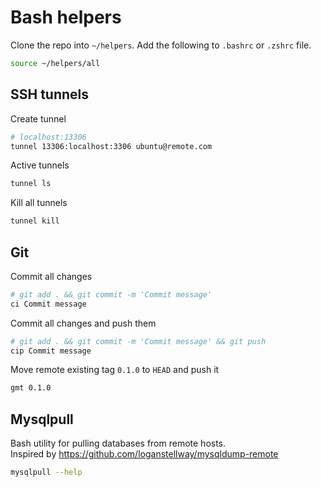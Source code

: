 # Bash helpers

Clone the repo into `~/helpers`. Add the following to `.bashrc` or `.zshrc` file.
```bash
source ~/helpers/all
```

## SSH tunnels

Create tunnel
```bash
# localhost:13306
tunnel 13306:localhost:3306 ubuntu@remote.com
```

Active tunnels
```bash
tunnel ls
```

Kill all tunnels
```bash
tunnel kill
```

## Git

Commit all changes
```bash
# git add . && git commit -m 'Commit message'
ci Commit message
```

Commit all changes and push them
```bash
# git add . && git commit -m 'Commit message' && git push
cip Commit message
```

Move remote existing tag `0.1.0` to `HEAD` and push it
```bash
gmt 0.1.0
```

## Mysqlpull

Bash utility for pulling databases from remote hosts.  
Inspired by https://github.com/loganstellway/mysqldump-remote
```bash
mysqlpull --help
```